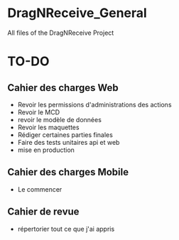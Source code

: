 # DragNReceive_General
 All files of the DragNReceive Project

# TO-DO
## Cahier des charges Web
- Revoir les permissions d'administrations des actions
- Revoir le MCD
- revoir le modèle de données
- Revoir les maquettes
- Rédiger certaines parties finales
- Faire des tests unitaires api et web
- mise en production
## Cahier des charges Mobile
- Le commencer
## Cahier de revue
- répertorier tout ce que j'ai appris
